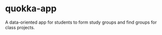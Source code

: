 # quokka-app
A data-oriented app for students to form study groups and find groups for class projects.